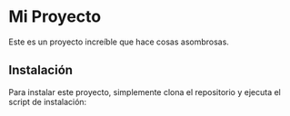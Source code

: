 # Mi Proyecto

Este es un proyecto increíble que hace cosas asombrosas.

## Instalación

Para instalar este proyecto, simplemente clona el repositorio y ejecuta el script de instalación:

